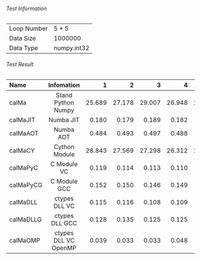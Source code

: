###### Test Information 
||| 
|:---|:---| 
Loop Number|5 * 5| 
Data Size|1000000| 
Data Type|numpy.int32| 
###### Test Result 
|Name|Infomation|1|2|3|4|5|Avg|Faster| 
|:---|:---:|---:|---:|---:|---:|---:|---:|---:| 
|calMa|Stand Python Numpy|25.689|27.178|29.007|26.948|28.332|27.431|1.000| 
|calMaJIT|Numba JIT|0.180|0.179|0.189|0.182|0.185|0.183|149.923| 
|calMaAOT|Numba AOT|0.484|0.493|0.497|0.488|0.499|0.492|55.724| 
|calMaCY|Cython Module|28.843|27.569|27.298|26.312|29.308|27.866|0.984| 
|calMaPyC|C Module VC|0.119|0.114|0.113|0.110|0.121|0.115|237.594| 
|calMaPyCG|C Module GCC|0.152|0.150|0.146|0.149|0.167|0.153|179.624| 
|calMaDLL|ctypes DLL VC|0.115|0.116|0.108|0.109|0.121|0.114|241.226| 
|calMaDLLG|ctypes DLL GCC|0.128|0.135|0.125|0.125|0.141|0.131|209.277| 
|calMaOMP|ctypes DLL VC OpenMP|0.039|0.033|0.033|0.048|0.038|0.038|721.621| 
